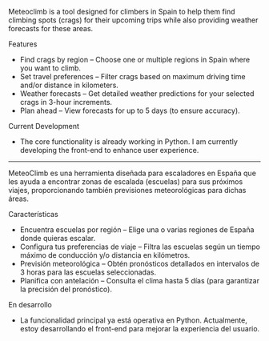 Meteoclimb is a tool designed for climbers in Spain to help them find climbing spots (crags) for their upcoming trips while also providing weather forecasts for these areas.

Features
- Find crags by region – Choose one or multiple regions in Spain where you want to climb.
- Set travel preferences – Filter crags based on maximum driving time and/or distance in kilometers.
- Weather forecasts – Get detailed weather predictions for your selected crags in 3-hour increments.
- Plan ahead – View forecasts for up to 5 days (to ensure accuracy).

Current Development
- The core functionality is already working in Python. I am currently developing the front-end to enhance user experience.

--- 

MeteoClimb es una herramienta diseñada para escaladores en España que les ayuda a encontrar zonas de escalada (escuelas) para sus próximos viajes, proporcionando también previsiones meteorológicas para dichas áreas.

Características
- Encuentra escuelas por región – Elige una o varias regiones de España donde quieras escalar.
- Configura tus preferencias de viaje – Filtra las escuelas según un tiempo máximo de conducción y/o distancia en kilómetros.
- Previsión meteorológica – Obtén pronósticos detallados en intervalos de 3 horas para las escuelas seleccionadas.
- Planifica con antelación – Consulta el clima hasta 5 días (para garantizar la precisión del pronóstico).

En desarrollo
- La funcionalidad principal ya está operativa en Python. Actualmente, estoy desarrollando el front-end para mejorar la experiencia del usuario. 
